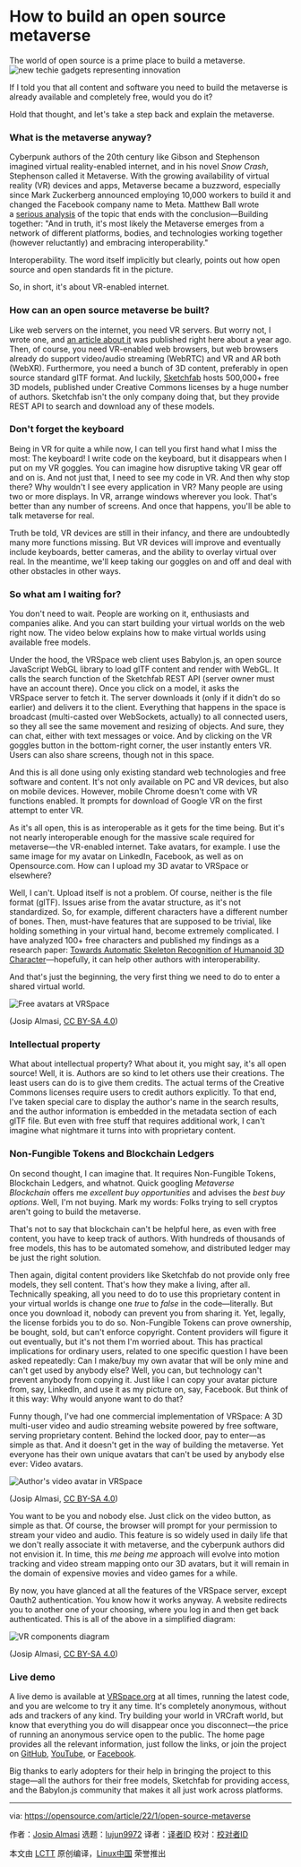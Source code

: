 [#]: subject: "How to build an open source metaverse"
[#]: via: "https://opensource.com/article/22/1/open-source-metaverse"
[#]: author: "Josip Almasi https://opensource.com/users/jalmasi"
[#]: collector: "lujun9972"
[#]: translator: "wxy"
[#]: reviewer: " "
[#]: publisher: " "
[#]: url: " "

How to build an open source metaverse
======
The world of open source is a prime place to build a metaverse.
![new techie gadgets representing innovation][1]

If I told you that all content and software you need to build the metaverse is already available and completely free, would you do it?

Hold that thought, and let's take a step back and explain the metaverse.

### What is the metaverse anyway?

Cyberpunk authors of the 20th century like Gibson and Stephenson imagined virtual reality-enabled internet, and in his novel _Snow Crash_, Stephenson called it Metaverse. With the growing availability of virtual reality (VR) devices and apps, Metaverse became a buzzword, especially since Mark Zuckerberg announced employing 10,000 workers to build it and changed the Facebook company name to Meta. Matthew Ball wrote a [serious analysis][2] of the topic that ends with the conclusion—Building together: "And in truth, it's most likely the Metaverse emerges from a network of different platforms, bodies, and technologies working together (however reluctantly) and embracing interoperability."

Interoperability. The word itself implicitly but clearly, points out how open source and open standards fit in the picture.

So, in short, it's about VR-enabled internet.

### How can an open source metaverse be built?

Like web servers on the internet, you need VR servers. But worry not, I wrote one, and [an article about it][3] was published right here about a year ago. Then, of course, you need VR-enabled web browsers, but web browsers already do support video/audio streaming (WebRTC) and VR and AR both (WebXR). Furthermore, you need a bunch of 3D content, preferably in open source standard glTF format. And luckily, [Sketchfab][4] hosts 500,000+ free 3D models, published under Creative Commons licenses by a huge number of authors. Sketchfab isn't the only company doing that, but they provide REST API to search and download any of these models.

### Don't forget the keyboard

Being in VR for quite a while now, I can tell you first hand what I miss the most: The keyboard! I write code on the keyboard, but it disappears when I put on my VR goggles. You can imagine how disruptive taking VR gear off and on is. And not just that, I need to see my code in VR. And then why stop there? Why wouldn't I see every application in VR? Many people are using two or more displays. In VR, arrange windows wherever you look. That's better than any number of screens. And once that happens, you'll be able to talk metaverse for real.

Truth be told, VR devices are still in their infancy, and there are undoubtedly many more functions missing. But VR devices will improve and eventually include keyboards, better cameras, and the ability to overlay virtual over real. In the meantime, we'll keep taking our goggles on and off and deal with other obstacles in other ways.

### So what am I waiting for?

You don't need to wait. People are working on it, enthusiasts and companies alike. And you can start building your virtual worlds on the web right now. The video below explains how to make virtual worlds using available free models.

Under the hood, the VRSpace web client uses Babylon.js, an open source JavaScript WebGL library to load glTF content and render with WebGL. It calls the search function of the Sketchfab REST API (server owner must have an account there). Once you click on a model, it asks the VRSpace server to fetch it. The server downloads it (only if it didn't do so earlier) and delivers it to the client. Everything that happens in the space is broadcast (multi-casted over WebSockets, actually) to all connected users, so they all see the same movement and resizing of objects. And sure, they can chat, either with text messages or voice. And by clicking on the VR goggles button in the bottom-right corner, the user instantly enters VR. Users can also share screens, though not in this space.

And this is all done using only existing standard web technologies and free software and content. It's not only available on PC and VR devices, but also on mobile devices. However, mobile Chrome doesn't come with VR functions enabled. It prompts for download of Google VR on the first attempt to enter VR.

As it's all open, this is as interoperable as it gets for the time being. But it's not nearly interoperable enough for the massive scale required for metaverse—the VR-enabled internet. Take avatars, for example. I use the same image for my avatar on LinkedIn, Facebook, as well as on Opensource.com. How can I upload my 3D avatar to VRSpace or elsewhere?

Well, I can't. Upload itself is not a problem. Of course, neither is the file format (glTF). Issues arise from the avatar structure, as it's not standardized. So, for example, different characters have a different number of bones. Then, must-have features that are supposed to be trivial, like holding something in your virtual hand, become extremely complicated. I have analyzed 100+ free characters and published my findings as a research paper: [Towards Automatic Skeleton Recognition of Humanoid 3D Character][5]—hopefully, it can help other authors with interoperability.

And that's just the beginning, the very first thing we need to do to enter a shared virtual world.

![Free avatars at VRSpace][6]

(Josip Almasi, [CC BY-SA 4.0][7])

### Intellectual property

What about intellectual property? What about it, you might say, it's all open source! Well, it is. Authors are so kind to let others use their creations. The least users can do is to give them credits. The actual terms of the Creative Commons licenses require users to credit authors explicitly. To that end, I've taken special care to display the author's name in the search results, and the author information is embedded in the metadata section of each glTF file. But even with free stuff that requires additional work, I can't imagine what nightmare it turns into with proprietary content.

### Non-Fungible Tokens and Blockchain Ledgers

On second thought, I can imagine that. It requires Non-Fungible Tokens, Blockchain Ledgers, and whatnot. Quick googling _Metaverse Blockchain_ offers me _excellent buy opportunities_ and advises the _best buy options_. Well, I'm not buying. Mark my words: Folks trying to sell cryptos aren't going to build the metaverse.

That's not to say that blockchain can't be helpful here, as even with free content, you have to keep track of authors. With hundreds of thousands of free models, this has to be automated somehow, and distributed ledger may be just the right solution.

Then again, digital content providers like Sketchfab do not provide only free models, they sell content. That's how they make a living, after all. Technically speaking, all you need to do to use this proprietary content in your virtual worlds is change one _true_ to _false_ in the code—literally. But once you download it, nobody can prevent you from sharing it. Yet, legally, the license forbids you to do so. Non-Fungible Tokens can prove ownership, be bought, sold, but can't enforce copyright. Content providers will figure it out eventually, but it's not them I'm worried about. This has practical implications for ordinary users, related to one specific question I have been asked repeatedly: Can I make/buy my own avatar that will be only mine and can't get used by anybody else? Well, you can, but technology can't prevent anybody from copying it. Just like I can copy your avatar picture from, say, LinkedIn, and use it as my picture on, say, Facebook. But think of it this way: Why would anyone want to do that?

Funny though, I've had one commercial implementation of VRSpace: A 3D multi-user video and audio streaming website powered by free software, serving proprietary content. Behind the locked door, pay to enter—as simple as that. And it doesn't get in the way of building the metaverse. Yet everyone has their own unique avatars that can't be used by anybody else ever: Video avatars.

![Author's video avatar in VRSpace][8]

(Josip Almasi, [CC BY-SA 4.0][7])

You want to be you and nobody else. Just click on the video button, as simple as that. Of course, the browser will prompt for your permission to stream your video and audio. This feature is so widely used in daily life that we don't really associate it with metaverse, and the cyberpunk authors did not envision it. In time, this _me being me_ approach will evolve into motion tracking and video stream mapping onto our 3D avatars, but it will remain in the domain of expensive movies and video games for a while.

By now, you have glanced at all the features of the VRSpace server, except Oauth2 authentication. You know how it works anyway. A website redirects you to another one of your choosing, where you log in and then get back authenticated. This is all of the above in a simplified diagram:

![VR components diagram][9]

(Josip Almasi, [CC BY-SA 4.0][7])

### Live demo

A live demo is available at [VRSpace][10][.org][10] at all times, running the latest code, and you are welcome to try it any time. It's completely anonymous, without ads and trackers of any kind. Try building your world in VRCraft world, but know that everything you do will disappear once you disconnect—the price of running an anonymous service open to the public. The home page provides all the relevant information, just follow the links, or join the project on [GitHub][11], [YouTube][12], or [Facebook][13].

Big thanks to early adopters for their help in bringing the project to this stage—all the authors for their free models, Sketchfab for providing access, and the Babylon.js community that makes it all just work across platforms.

--------------------------------------------------------------------------------

via: https://opensource.com/article/22/1/open-source-metaverse

作者：[Josip Almasi][a]
选题：[lujun9972][b]
译者：[译者ID](https://github.com/译者ID)
校对：[校对者ID](https://github.com/校对者ID)

本文由 [LCTT](https://github.com/LCTT/TranslateProject) 原创编译，[Linux中国](https://linux.cn/) 荣誉推出

[a]: https://opensource.com/users/jalmasi
[b]: https://github.com/lujun9972
[1]: https://opensource.com/sites/default/files/styles/image-full-size/public/lead-images/innovation_virtual_gadgets_device_drone.png?itok=JTAgRb-1 (new techie gadgets representing innovation)
[2]: https://www.matthewball.vc/all/themetaverse
[3]: https://opensource.com/article/20/12/virtual-reality-server
[4]: https://sketchfab.com/
[5]: https://www.researchgate.net/publication/356987355_TOWARDS_AUTOMATIC_SKELETON_RECOGNITION_OF_HUMANOID_3D_CHARACTER
[6]: https://opensource.com/sites/default/files/uploads/free-avatars-at-vrspace.png (Free avatars at VRSpace)
[7]: https://creativecommons.org/licenses/by-sa/4.0/
[8]: https://opensource.com/sites/default/files/uploads/author-in-vrspace.png (Author's video avatar in VRSpace)
[9]: https://opensource.com/sites/default/files/uploads/vr-components-diagram.png (VR components diagram)
[10]: https://www.vrspace.org/
[11]: https://github.com/jalmasi/vrspace
[12]: https://www.youtube.com/channel/UCLdSg22i9MZ3u7ityj_PBxw
[13]: https://www.facebook.com/vrspace.org
